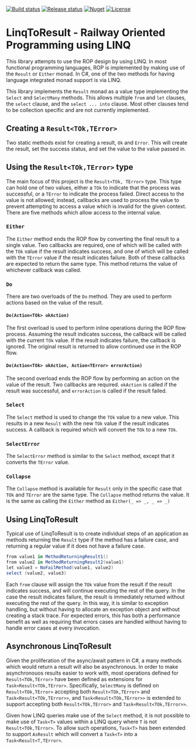 [![Build status](https://dev.azure.com/themann/LinqToResult/_apis/build/status/LinqToResult-CI)](https://dev.azure.com/themann/LinqToResult/_build/latest?definitionId=-1)
[![Release status](https://vsrm.dev.azure.com/themann/_apis/public/Release/badge/d3d5d22b-da2a-4356-82f5-afa1a1243750/1/1)](https://dev.azure.com/themann/LinqToResult/_release/latest?definitionId=-1)
[![Nuget](https://img.shields.io/nuget/v/LinqToResult.svg)](https://www.nuget.org/packages/LinqToResult/)
[![License](https://img.shields.io/github/license/TheJayMann/LinqToResult.svg)](https://github.com/TheJayMann/LinqToResult/blob/master/LICENSE.md)
# LinqToResult - Railway Oriented Programming using LINQ

This library attempts to use the ROP design by using LINQ.  In most functional
programming languages, ROP is implemented by making use of the `Result` or 
`Either` monad.  In C#, one of the two methods for having language integrated
monad support is via LINQ.

This library implements the `Result` monad as a value type implementing the
`Select` and `SelectMany` methods.  This allows multiple `from` and `let` clauses,
the `select` clause, and the `select ... into` clause.  Most other clauses tend
to be collection specific and are not currently implemented.

## Creating a `Result<TOk,TError>`

Two static methods exist for creating a result, `Ok` and `Error`.  This will
create the result, set the success status, and set the value to the value
passed in.

## Using the `Result<TOk,TError>` type

The main focus of this project is the `Result<TOk, TError>` type.  This type
can hold one of two values, either a `TOk` to indicate that the process was
successful, or a `TError` to indicate the process failed.  Direct access to
the value is not allowed; instead, callbacks are used to process the value
to prevent attempting to access a value which is invalid for the given context.
There are five methods which allow access to the internal value.

### `Either`

The `Either` method ends the ROP flow by converting the final result to a
single value.  Two callbacks are required, one of which will be called with
the `TOk` value if the result indicates success, and one of which will be
called with the `TError` value if the result indicates failure.  Both of
these callbacks are expected to return the same type.  This method returns
the value of whichever callback was called.

### `Do`

There are two overloads of the `Do` method.  They are used to perform actions
based on the value of the result.

#### `Do(Action<TOk> okAction)`

The first overload is used to perform inline operations during the ROP
flow process.  Assuming the result indicates success, the callback will
be called with the current `TOk` value.  If the result indicates failure,
the callback is ignored.  The original result is returned to allow continued
use in the ROP flow.

#### `Do(Action<TOk> okAction, Action<TError> errorAction)`

The second overload ends the ROP flow by performing an action on the value
of the result.  Two callbacks are required. `okAction` is called if the
result was successful, and `errorAction` is called if the result failed.

### `Select`

The `Select` method is used to change the `TOk` value to a new value. This
results in a new `Result` with the new `TOk` value if the result indicates
success.  A callback is required which will convert the `TOk` to a new `TOk`.

### `SelectError`

The `SelectError` method is similar to the `Select` method, except that it
converts the `TError` value.

### `Collapse`

The `Collapse` method is available for `Result` only in the specific case that
`TOk` and `TError` are the same type.  The `Collapse` method returns the value.
It is the same as calling the `Either` method as `Either(_ => _, _ => _)`

## Using LinqToResult

Typical use of LinqToResult is to create individual steps of an application as
methods returning the `Result` type if the method has a failure case, and
returning a regular value if it does not have a failure case.

```csharp
from value1 in MethodReturningResult1()
from value2 in MethodReturningResult2(value1)
let value3 = NoFailMethod(value1, value2)
select (value2, value3)
```

Each `from` clause will assign the `TOk` value from the result if the result
indicates success, and will continue executing the rest of the query.  In the
case the result indicates failure, the result is immediately returned without
executing the rest of the query.  In this way, it is similar to exception
handling, but without having to allocate an exception object and without
creating a stack trace.  For expected errors, this has both a performance
benefit as well as requiring that errors cases are handled without having
to handle error cases at every invocation.

## Asynchronous LinqToResult

Given the proliferation of the async/await pattern in C#, a many methods
which would return a result will also be asynchronous.  In order to make
asynchronouos results easier to work with, most operations defined for
`Result<TOk,TError>` have been defined as extensions for 
`Task<Result<TOk,TError>`.  Specifically, `SelectMany` is defined on
`Result<TOk,TError>` accepting both `Result<TOk,TError>` and
`Task<Result<TOk,TError>>`, and `Task<Result<TOk,TError>>` is extended
to support accepting both `Result<TOk,TError>` and
`Task<Result<TOk,TError>>`. 

Given how LINQ queries make use of the `Select` method, it is not possible
to make use of `Task<T>` values within a LINQ query where `T` is not
`Result<TOk,TError>`.  To allow such operations, `Task<T>` has been
extended to support `AsResult` which will convert a `Task<T>` into
a `Task<Result<T,TError>`.
